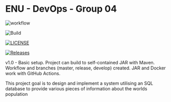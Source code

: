 # ENU - DevOps - Group 04

![workflow](https://github.com/ASmokeyPie/devops-G04/actions/workflows/main.yml/badge.svg)

![Build](https://img.shields.io/github/actions/workflow/status/ASmokeyPie/devops-G04/main.yml?master?style=flat-square)

[![LICENSE](https://img.shields.io/github/license/ASmokeyPie/devops-G04.svg?style=flat-square)](https://github.com/ASmokeyPie/devops-G04/blob/master/LICENSE)

[![Releases](https://img.shields.io/github/release/ASmokeyPie/devops-G04/all.svg?style=flat-square)](https://github.com/ASmokeyPie/devops-G04/releases)

v1.0 - Basic setup. Project can build to self-contained JAR with Maven. Workflow and branches (master, release, develop) created. JAR and Docker work with GitHub Actions.

This project goal is to design and implement a system utilising an SQL database to provide various pieces of information about the worlds population